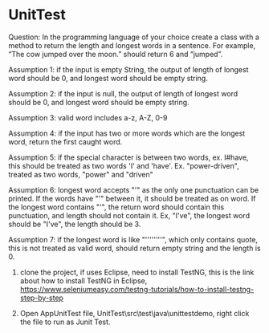 # UnitTest
Question: In the programming language of your choice create a class with a method to return the length and longest words in a sentence. For example, “The cow jumped over the moon.” should return 6 and “jumped”. 

Assumption 1: if the input is empty String, the output of length of longest word should be 0, and longest word should be empty string.

Assumption 2: if the input is null, the output of length of longest word should be 0, and longest word should be empty string.

Assumption 3: valid word includes a-z, A-Z, 0-9

Assumption 4: if the input has two or more words which are the longest word, return the first caught word.

Assumption 5: if the special character is between two words, ex. I#have, this should be treated as two words 'I' and 'have'. Ex. "power-driven", treated as two words, "power" and "driven"

Assumption 6: longest word accepts "'" as the only one punctuation can be printed. If the words have "'" between it, it should be treated as on word. If the longest word contains "'", the return word should contain this punctuation, and length should not contain it. Ex, "I've", the longest word should be "I've", the length should be 3. 

Assumption 7: if the longest word is like "''''''''", which only contains quote, this is not treated as valid word, should return empty string and the length is 0.

1. clone the project, if uses Eclipse, need to install TestNG, this is the link about how to install TestNG in Eclipse, https://www.seleniumeasy.com/testng-tutorials/how-to-install-testng-step-by-step

2. Open AppUnitTest file, UnitTest\src\test\java\unittestdemo, right click the file to run as Junit Test.


